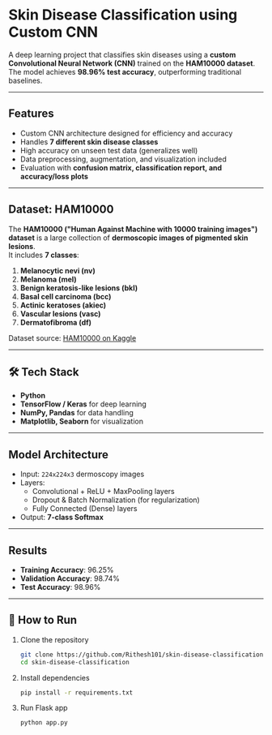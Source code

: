 # Skin Disease Classification using Custom CNN  

A deep learning project that classifies skin diseases using a **custom Convolutional Neural Network (CNN)** trained on the **HAM10000 dataset**. The model achieves **98.96% test accuracy**, outperforming traditional baselines.  

---

## Features  
- Custom CNN architecture designed for efficiency and accuracy  
- Handles **7 different skin disease classes**  
- High accuracy on unseen test data (generalizes well)  
- Data preprocessing, augmentation, and visualization included  
- Evaluation with **confusion matrix, classification report, and accuracy/loss plots**  

---

## Dataset: HAM10000  
The **HAM10000 ("Human Against Machine with 10000 training images") dataset** is a large collection of **dermoscopic images of pigmented skin lesions**.  
It includes **7 classes**:  

1. **Melanocytic nevi (nv)**  
2. **Melanoma (mel)**  
3. **Benign keratosis-like lesions (bkl)**  
4. **Basal cell carcinoma (bcc)**  
5. **Actinic keratoses (akiec)**  
6. **Vascular lesions (vasc)**  
7. **Dermatofibroma (df)**  

Dataset source: [HAM10000 on Kaggle](https://www.kaggle.com/datasets/kmader/skin-cancer-mnist-ham10000)  

---

## 🛠️ Tech Stack  
- **Python**   
- **TensorFlow / Keras** for deep learning  
- **NumPy, Pandas** for data handling  
- **Matplotlib, Seaborn** for visualization  

---

##  Model Architecture  
- Input: `224x224x3` dermoscopy images  
- Layers:  
  - Convolutional + ReLU + MaxPooling layers  
  - Dropout & Batch Normalization (for regularization)  
  - Fully Connected (Dense) layers  
- Output: **7-class Softmax**  

---

## Results  

- **Training Accuracy**: 96.25%  
- **Validation Accuracy**: 98.74%  
- **Test Accuracy**: 98.96%  

---

## 🚀 How to Run  

1. Clone the repository  
   ```bash
   git clone https://github.com/Rithesh101/skin-disease-classification.git
   cd skin-disease-classification

2. Install dependencies
   ```bash
   pip install -r requirements.txt   
3. Run Flask app
   ```bash
   python app.py
